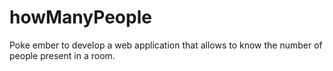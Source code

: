 howManyPeople
=============

Poke ember to develop a web application that allows to know the number of people present in a room.
